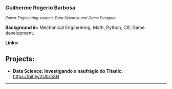 
### Guilherme Rogerio Barbosa
<sub>*Power Engineering student, Data Scientist and Game Designer.*</sub>

**Background in:** Mechanical Engineering, Math, Python, C#, Game development.

**Links:**

## Projects:

* **Data Science: Investigando o naufrágio do Titanic:** https://bit.ly/2Ubr5SH

---
